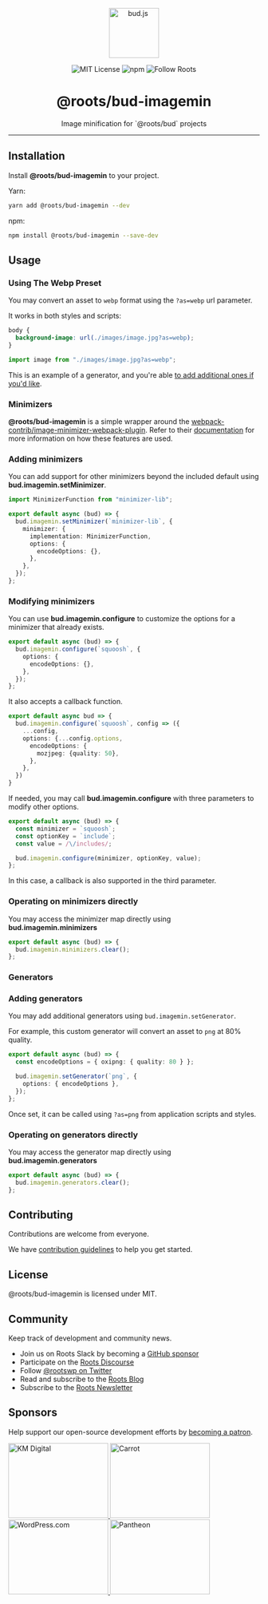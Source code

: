 <p align="center"><img src="https://cdn.roots.io/app/uploads/logo-bud.svg" height="100" alt="bud.js" /></p>

<p align="center">
  <img alt="MIT License" src="https://img.shields.io/github/license/roots/bud?color=%23525ddc&style=flat-square" />
  <img alt="npm" src="https://img.shields.io/npm/v/@roots/bud.svg?color=%23525ddc&style=flat-square" />
  <img alt="Follow Roots" src="https://img.shields.io/twitter/follow/rootswp.svg?color=%23525ddc&style=flat-square" />
</p>

<h1 align="center"><strong>@roots/bud-imagemin</strong></h1>

<p align="center">
  Image minification for &#x60;@roots/bud&#x60; projects
</p>

---

## Installation

Install **@roots/bud-imagemin** to your project.

Yarn:

```sh
yarn add @roots/bud-imagemin --dev
```

npm:

```sh
npm install @roots/bud-imagemin --save-dev
```

## Usage

### Using The Webp Preset

You may convert an asset to `webp` format using the `?as=webp` url parameter.

It works in both styles and scripts:

```css title="app.css"
body {
  background-image: url(./images/image.jpg?as=webp);
}
```

```typescript title="app.js"
import image from "./images/image.jpg?as=webp";
```

This is an example of a generator, and you're able [to add additional ones if you'd like](#generators).

### Minimizers

**@roots/bud-imagemin** is a simple wrapper around the [webpack-contrib/image-minimizer-webpack-plugin](https://github.com/webpack-contrib/image-minimizer-webpack-plugin). Refer to their [documentation](https://github.com/webpack-contrib/image-minimizer-webpack-plugin) for more information on how these features are used.

### Adding minimizers

You can add support for other minimizers beyond the included default using **bud.imagemin.setMinimizer**.

```typescript title="bud.config.mjs"
import MinimizerFunction from "minimizer-lib";

export default async (bud) => {
  bud.imagemin.setMinimizer(`minimizer-lib`, {
    minimizer: {
      implementation: MinimizerFunction,
      options: {
        encodeOptions: {},
      },
    },
  });
};
```

### Modifying minimizers

You can use **bud.imagemin.configure** to customize the options for a minimizer that already exists.

```typescript title="bud.config.mjs"
export default async (bud) => {
  bud.imagemin.configure(`squoosh`, {
    options: {
      encodeOptions: {},
    },
  });
};
```

It also accepts a callback function.

```typescript title="bud.config.mjs"
export default async bud => {
  bud.imagemin.configure(`squoosh`, config => ({
    ...config,
    options: {...config.options,
      encodeOptions: {
        mozjpeg: {quality: 50},
      },
    },
  })
}
```

If needed, you may call **bud.imagemin.configure** with three parameters to modify other options.

```typescript title="bud.config.mjs"
export default async (bud) => {
  const minimizer = `squoosh`;
  const optionKey = `include`;
  const value = /\/includes/;

  bud.imagemin.configure(minimizer, optionKey, value);
};
```

In this case, a callback is also supported in the third parameter.

### Operating on minimizers directly

You may access the minimizer map directly using **bud.imagemin.minimizers**

```typescript title="bud.config.mjs"
export default async (bud) => {
  bud.imagemin.minimizers.clear();
};
```

### Generators

### Adding generators

You may add additional generators using `bud.imagemin.setGenerator`.

For example, this custom generator will convert an asset to `png` at 80% quality.

```typescript title="bud.config.mjs"
export default async (bud) => {
  const encodeOptions = { oxipng: { quality: 80 } };

  bud.imagemin.setGenerator(`png`, {
    options: { encodeOptions },
  });
};
```

Once set, it can be called using `?as=png` from application scripts and styles.

### Operating on generators directly

You may access the generator map directly using **bud.imagemin.generators**

```typescript title="bud.config.mjs"
export default async (bud) => {
  bud.imagemin.generators.clear();
};
```

## Contributing

Contributions are welcome from everyone.

We have [contribution guidelines](https://github.com/roots/guidelines/blob/master/CONTRIBUTING.md) to help you get started.

## License

@roots/bud-imagemin is licensed under MIT.

## Community

Keep track of development and community news.

- Join us on Roots Slack by becoming a [GitHub
  sponsor](https://github.com/sponsors/roots)
- Participate on the [Roots Discourse](https://discourse.roots.io/)
- Follow [@rootswp on Twitter](https://twitter.com/rootswp)
- Read and subscribe to the [Roots Blog](https://roots.io/blog/)
- Subscribe to the [Roots Newsletter](https://roots.io/subscribe/)

## Sponsors

Help support our open-source development efforts by [becoming a patron](https://www.patreon.com/rootsdev).

<a href="https://k-m.com/">
<img src="https://cdn.roots.io/app/uploads/km-digital.svg" alt="KM Digital" width="200" height="150"/>
</a>
<a href="https://carrot.com/">
<img src="https://cdn.roots.io/app/uploads/carrot.svg" alt="Carrot" width="200" height="150"/>
</a>
<a href="https://wordpress.com/">
<img src="https://cdn.roots.io/app/uploads/wordpress.svg" alt="WordPress.com" width="200" height="150"/>
</a>
<a href="https://pantheon.io/">
<img src="https://cdn.roots.io/app/uploads/pantheon.svg" alt="Pantheon" width="200" height="150"/>
</a>

